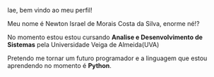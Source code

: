 Iae, bem vindo ao meu perfil!

Meu nome é Newton Israel de Morais Costa da Silva, enorme né!?

No momento estou estou cursando **Analise e Desenvolvimento de Sistemas** pela Universidade Veiga de Almeida(UVA) 

Pretendo me tornar um futuro programador e a linguagem que estou aprendendo no momento é **Python**.
<!---
Hael001/Hael001 is a ✨ special ✨ repository because its `README.md` (this file) appears on your GitHub profile.
You can click the Preview link to take a look at your changes.
--->

